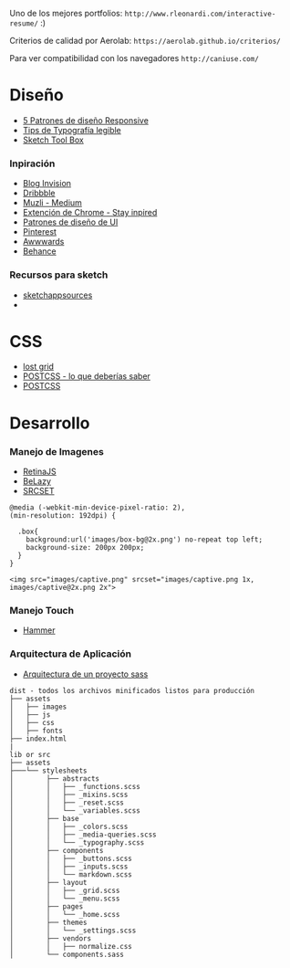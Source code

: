 Uno de los mejores portfolios: `http://www.rleonardi.com/interactive-resume/` :)

Criterios de calidad por Aerolab: `https://aerolab.github.io/criterios/`

Para ver compatibilidad con los navegadores `http://caniuse.com/`

# Diseño
*  [5 Patrones de diseño Responsive](https://carlosazaustre.es/blog/los-5-patrones-del-responsive-design/)
*  [Tips de Typografía legible](http://blog.invisionapp.com/typography-tips/)
*  [Sketch Tool Box](http://sketchtoolbox.com/)

### Inpiración
*  [Blog Invision](http://blog.invisionapp.com/)
*  [Dribbble](https://dribbble.com/shots/2329965-Nike90-Store)
*  [Muzli - Medium](https://medium.muz.li/ui-interactions-of-the-week-59-1d12145393f9#.egq3p05tp)
*  [Extención de Chrome - Stay inpired](https://muz.li/join/)
*  [Patrones de diseño de UI](https://www.pttrns.com/)
*  [Pinterest](https://www.pinterest.com/pin/AWcxRYRJ9r34_0cCEJsozdx6V1P4wgOVerdW3JnqrL_vE8QcmmjJm28/)
*  [Awwwards](http://www.awwwards.com/)
*  [Behance](https://www.behance.net/search?content=projects&sort=appreciations&time=week&search=ui)

### Recursos para sketch
* [sketchappsources](https://www.sketchappsources.com/all-free-sources.html)
*

# CSS
*	[lost grid](http://lostgrid.org/docs.html)
* 	[POSTCSS - lo que deberías saber](https://webdesign.tutsplus.com/es/tutorials/postcss-deep-dive-what-you-need-to-know--cms-24535)
*  [POSTCSS](http://postcss.org/)


# Desarrollo

### Manejo de Imagenes

* [RetinaJS](http://imulus.github.io/retinajs/)
* [BeLazy](http://dinbror.dk/blazy/)
* [SRCSET](https://css-tricks.com/responsive-images-youre-just-changing-resolutions-use-srcset/)

```
@media (-webkit-min-device-pixel-ratio: 2),
(min-resolution: 192dpi) {

  .box{
    background:url('images/box-bg@2x.png') no-repeat top left;
    background-size: 200px 200px;
  }
}
```

`<img src="images/captive.png" srcset="images/captive.png 1x, images/captive@2x.png 2x">`

### Manejo Touch
* [Hammer](http://hammerjs.github.io/)


### Arquitectura de Aplicación
* [Arquitectura de un proyecto sass](https://www.sitepoint.com/architecture-sass-project/)


```
dist - todos los archivos minificados listos para producción
├── assets
│   ├── images
│   ├── js
│   ├── css
│   ├── fonts
├── index.html
|
lib or src
├── assets
├───└── stylesheets
│  		 ├── abstracts
│  		 │   ├── _functions.scss
│  		 │   ├── _mixins.scss
│  		 │   ├── _reset.scss
│  		 │   └── _variables.scss
│  		 ├── base
│  		 │   ├── _colors.scss
│  		 │   ├── _media-queries.scss
│  		 │   └── _typography.scss
│  		 ├── components
│  		 │   ├── _buttons.scss
│  		 │   ├── _inputs.scss
│  		 │   └── markdown.scss
│  		 ├── layout
│  		 │   ├── _grid.scss
│  		 │   └── _menu.scss
│  		 ├── pages
│  		 │   └── _home.scss
│  		 ├── themes
│  		 │   └── _settings.scss
│  		 ├── vendors
│  		 │   ├── normalize.css
│  		 └── components.sass
```
